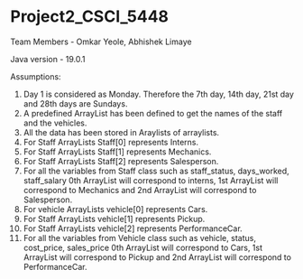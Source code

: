 # Project2_CSCI_5448

Team Members - Omkar Yeole, Abhishek Limaye

Java version - 19.0.1

Assumptions:

1) Day 1 is considered as Monday. Therefore the 7th day, 14th day, 21st day and 28th days are Sundays.
2) A predefined ArrayList has been defined to get the names of the staff and the vehicles.
3) All the data has been stored in Araylists of arraylists.
4) For Staff ArrayLists Staff[0] represents Interns.
5) For Staff ArrayLists Staff[1] represents Mechanics.
6) For Staff ArrayLists Staff[2] represents Salesperson.
7) For all the variables from Staff class such as staff_status, days_worked, staff_salary 0th ArrayList will correspond to interns, 1st ArrayList will correspond to Mechanics and 2nd ArrayList will correspond to Salesperson.
8) For vehicle ArrayLists vehicle[0] represents Cars.
9) For Staff ArrayLists vehicle[1] represents Pickup.
10) For Staff ArrayLists vehicle[2] represents PerformanceCar.
11) For all the variables from Vehicle class such as vehicle, status, cost_price, sales_price 0th ArrayList will correspond to Cars, 1st ArrayList will correspond to Pickup and 2nd ArrayList will correspond to PerformanceCar.
